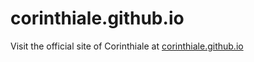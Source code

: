 # corinthiale.github.io
Visit the official site of Corinthiale at [corinthiale.github.io](https://corinthiale.github.io)
